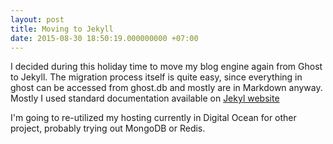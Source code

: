 ```yaml
---
layout: post
title: Moving to Jekyll
date: 2015-08-30 18:50:19.000000000 +07:00
---
```

I decided during this holiday time to move my blog engine again from Ghost to Jekyll. The migration process itself is quite easy, since everything in ghost can be accessed from ghost.db and mostly are in Markdown anyway. Mostly I used standard documentation available on [Jekyl website](http://jekyllrb.com/docs/migrations/)

I'm going to re-utilized my hosting currently in Digital Ocean for other project, probably trying out MongoDB or Redis.